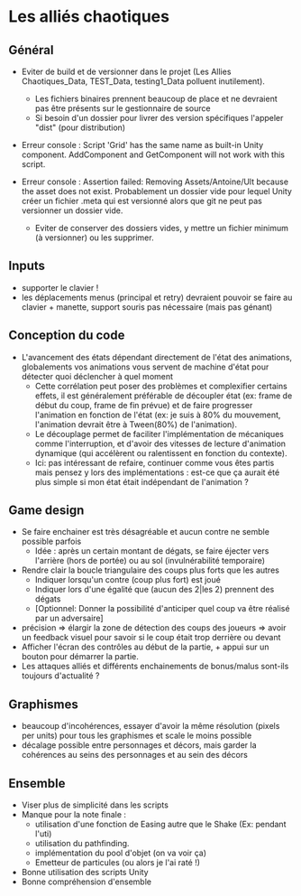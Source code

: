 # Les alliés chaotiques

## Général
- Eviter de build et de versionner dans le projet (Les Allies Chaotiques_Data, TEST_Data, testing1_Data polluent inutilement).
  - Les fichiers binaires prennent beaucoup de place et ne devraient pas être présents sur le gestionnaire de source
  - Si besoin d'un dossier pour livrer des version spécifiques l'appeler "dist" (pour distribution)

- Erreur console : Script 'Grid' has the same name as built-in Unity component.
                   AddComponent and GetComponent will not work with this script.

- Erreur console : Assertion failed: Removing Assets/Antoine/Ult because the asset does not exist. Probablement un dossier vide pour lequel Unity créer un fichier .meta qui est versionné alors que git ne peut pas versionner un dossier vide.
    - Eviter de conserver des dossiers vides, y mettre un fichier minimum (à versionner) ou les supprimer.

## Inputs
- supporter le clavier !
- les déplacements menus (principal et retry) devraient pouvoir se faire au clavier + manette, support souris pas nécessaire (mais pas génant)

## Conception du code

- L'avancement des états dépendant directement de l'état des animations, globalements vos animations vous servent de machine d'état pour détecter quoi déclencher à quel moment
    - Cette corrélation peut poser des problèmes et complexifier certains effets, il est généralement préférable de découpler état (ex: frame de début du coup, frame de fin prévue) et de faire progresser l'animation en fonction de l'état (ex: je suis à 80% du mouvement, l'animation devrait être à Tween(80%) de l'animation).
    - Le découplage permet de faciliter l'implémentation de mécaniques comme l'interruption, et d'avoir des vitesses de lecture d'animation dynamique (qui accélèrent ou ralentissent en fonction du contexte).
    - Ici: pas intéressant de refaire, continuer comme vous êtes partis mais pensez y lors des implémentations : est-ce que ça aurait été plus simple si mon état était indépendant de l'animation ?

## Game design
- Se faire enchainer est très désagréable et aucun contre ne semble possible parfois
    - Idée : après un certain montant de dégats, se faire éjecter vers l'arrière (hors de portée) ou au sol (invulnérabilité temporaire)
- Rendre clair la boucle triangulaire des coups plus forts que les autres
    - Indiquer lorsqu'un contre (coup plus fort) est joué
    - Indiquer lors d'une égalité que (aucun des 2|les 2) prennent des dégats
    - [Optionnel: Donner la possibilité d'anticiper quel coup va être réalisé par un adversaire]
- précision => élargir la zone de détection des coups des joueurs
            => avoir un feedback visuel pour savoir si le coup était trop derrière ou devant
- Afficher l'écran des contrôles au début de la partie, + appui sur un bouton pour démarrer la partie.
- Les attaques alliés et différents enchainements de bonus/malus sont-ils toujours d'actualité ?

## Graphismes
- beaucoup d'incohérences,  essayer d'avoir la même résolution (pixels per units) pour tous les graphismes et scale le moins possible
- décalage possible entre personnages et décors, mais garder la cohérences au seins des personnages et au sein des décors

## Ensemble
- Viser plus de simplicité dans les scripts
- Manque pour la note finale : 
    - utilisation d'une fonction de Easing autre que le Shake (Ex: pendant l'uti)
    - utilisation du pathfinding.
    - implémentation du pool d'objet (on va voir ça)
    - Emetteur de particules (ou alors je l'ai raté !)
- Bonne utilisation des scripts Unity
- Bonne compréhension d'ensemble
